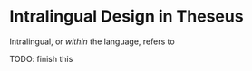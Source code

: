 # Intralingual Design in Theseus

Intralingual, or *within* the language, refers to 

TODO: finish this